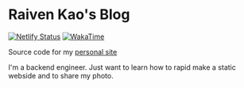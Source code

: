 Raiven Kao's Blog
===

[![Netlify Status](https://api.netlify.com/api/v1/badges/3ae35340-a6f4-4114-acd0-8ee81f460728/deploy-status)](https://app.netlify.com/sites/omegaatt/deploys) [![WakaTime](https://wakatime.com/badge/github/omegaatt36/omegaatt-blog.svg)](https://wakatime.com/badge/github/omegaatt36/omegaatt-blog)

Source code for my [personal site](https://www.omegaatt.com/)

I'm a backend engineer. Just want to learn how to rapid make a static webside and to share my photo.
